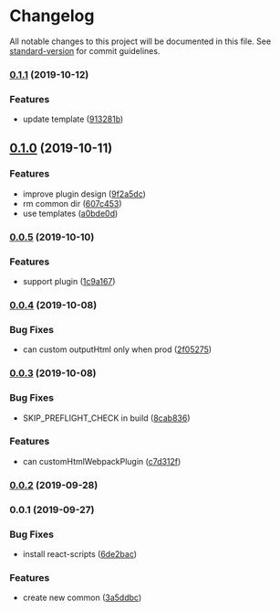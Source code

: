 # Changelog

All notable changes to this project will be documented in this file. See [standard-version](https://github.com/conventional-changelog/standard-version) for commit guidelines.

### [0.1.1](https://github.com/pea-team/pea-cli/compare/v0.1.0...v0.1.1) (2019-10-12)


### Features

* update template ([913281b](https://github.com/pea-team/pea-cli/commit/913281b))

## [0.1.0](https://github.com/pea-team/pea-cli/compare/v0.0.5...v0.1.0) (2019-10-11)


### Features

* improve plugin design ([9f2a5dc](https://github.com/pea-team/pea-cli/commit/9f2a5dc))
* rm common dir ([607c453](https://github.com/pea-team/pea-cli/commit/607c453))
* use templates ([a0bde0d](https://github.com/pea-team/pea-cli/commit/a0bde0d))

### [0.0.5](https://github.com/pea-team/pea-cli/compare/v0.0.4...v0.0.5) (2019-10-10)


### Features

* support plugin ([1c9a167](https://github.com/pea-team/pea-cli/commit/1c9a167))

### [0.0.4](https://github.com/pea-team/pea-cli/compare/v0.0.3...v0.0.4) (2019-10-08)


### Bug Fixes

* can custom outputHtml only when prod ([2f05275](https://github.com/pea-team/pea-cli/commit/2f05275))

### [0.0.3](https://github.com/pea-team/pea-cli/compare/v0.0.2...v0.0.3) (2019-10-08)


### Bug Fixes

* SKIP_PREFLIGHT_CHECK in build ([8cab836](https://github.com/pea-team/pea-cli/commit/8cab836))


### Features

* can  customHtmlWebpackPlugin ([c7d312f](https://github.com/pea-team/pea-cli/commit/c7d312f))

### [0.0.2](https://github.com/pea-team/pea-cli/compare/v0.0.1...v0.0.2) (2019-09-28)

### 0.0.1 (2019-09-27)


### Bug Fixes

* install react-scripts ([6de2bac](https://github.com/pea-team/pea-cli/commit/6de2bac))


### Features

* create new common ([3a5ddbc](https://github.com/pea-team/pea-cli/commit/3a5ddbc))
